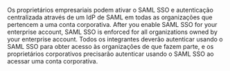 Os proprietários empresariais podem ativar o SAML SSO e autenticação centralizada através de um IdP de SAML em todas as organizações que pertencem a uma conta corporativa. After you enable SAML SSO for your enterprise account, SAML SSO is enforced for all organizations owned by your enterprise account. Todos os integrantes deverão autenticar usando o SAML SSO para obter acesso às organizações de que fazem parte, e os proprietários corporativos precisarão autenticar usando o SAML SSO ao acessar uma conta corporativa.
